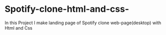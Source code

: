 # Spotify-clone-html-and-css-
In this Project I make landing page of Spotify clone web-page(desktop) with Html and Css

